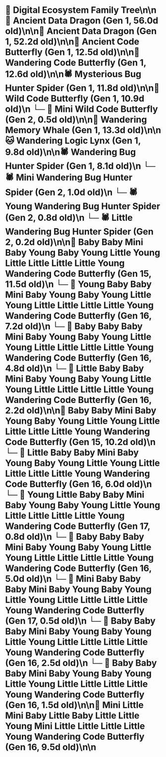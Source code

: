 # 🌳 Digital Ecosystem Family Tree\n\n🐉 Ancient Data Dragon (Gen 1, 56.0d old)\n\n🐉 Ancient Data Dragon (Gen 1, 52.2d old)\n\n🦋 Ancient Code Butterfly (Gen 1, 12.5d old)\n\n🦋 Wandering Code Butterfly (Gen 1, 12.6d old)\n\n🕷️ Mysterious Bug Hunter Spider (Gen 1, 11.8d old)\n\n🦋 Wild Code Butterfly (Gen 1, 10.9d old)\n  └─ 🦋 Mini Wild Code Butterfly (Gen 2, 0.5d old)\n\n🐋 Wandering Memory Whale (Gen 1, 13.3d old)\n\n🐱 Wandering Logic Lynx (Gen 1, 9.8d old)\n\n🕷️ Wandering Bug Hunter Spider (Gen 1, 8.1d old)\n  └─ 🕷️ Mini Wandering Bug Hunter Spider (Gen 2, 1.0d old)\n  └─ 🕷️ Young Wandering Bug Hunter Spider (Gen 2, 0.8d old)\n  └─ 🕷️ Little Wandering Bug Hunter Spider (Gen 2, 0.2d old)\n\n🦋 Baby Baby Mini Baby Young Baby Young Little Young Little Little Little Little Young Wandering Code Butterfly (Gen 15, 11.5d old)\n  └─ 🦋 Young Baby Baby Mini Baby Young Baby Young Little Young Little Little Little Little Young Wandering Code Butterfly (Gen 16, 7.2d old)\n  └─ 🦋 Baby Baby Baby Mini Baby Young Baby Young Little Young Little Little Little Little Young Wandering Code Butterfly (Gen 16, 4.8d old)\n  └─ 🦋 Little Baby Baby Mini Baby Young Baby Young Little Young Little Little Little Little Young Wandering Code Butterfly (Gen 16, 2.2d old)\n\n🦋 Baby Baby Mini Baby Young Baby Young Little Young Little Little Little Little Young Wandering Code Butterfly (Gen 15, 10.2d old)\n  └─ 🦋 Little Baby Baby Mini Baby Young Baby Young Little Young Little Little Little Little Young Wandering Code Butterfly (Gen 16, 6.0d old)\n    └─ 🦋 Young Little Baby Baby Mini Baby Young Baby Young Little Young Little Little Little Little Young Wandering Code Butterfly (Gen 17, 0.8d old)\n  └─ 🦋 Baby Baby Baby Mini Baby Young Baby Young Little Young Little Little Little Little Young Wandering Code Butterfly (Gen 16, 5.0d old)\n    └─ 🦋 Mini Baby Baby Baby Mini Baby Young Baby Young Little Young Little Little Little Little Young Wandering Code Butterfly (Gen 17, 0.5d old)\n  └─ 🦋 Baby Baby Baby Mini Baby Young Baby Young Little Young Little Little Little Little Young Wandering Code Butterfly (Gen 16, 2.5d old)\n  └─ 🦋 Baby Baby Baby Mini Baby Young Baby Young Little Young Little Little Little Little Young Wandering Code Butterfly (Gen 16, 1.5d old)\n\n🦋 Mini Little Mini Baby Little Baby Little Little Young Mini Little Little Little Little Young Wandering Code Butterfly (Gen 16, 9.5d old)\n\n